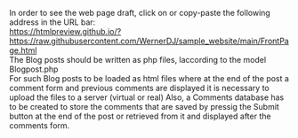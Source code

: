 In order to see the web page draft, click on or copy-paste the following address in the URL bar:<br />
https://htmlpreview.github.io/?https://raw.githubusercontent.com/WernerDJ/sample_website/main/FrontPage.html <br />
The Blog posts should be written as php files, laccording to the model Blogpost.php <br />
For such Blog posts to be loaded as html files where at the end of the post a comment form  and previous comments are displayed it is necessary to upload the files to a server (virtual or real)
Also, a Comments database has to be created to store the comments that are saved by pressig the Submit button at the end of the post or retrieved from it and displayed after the comments form.
